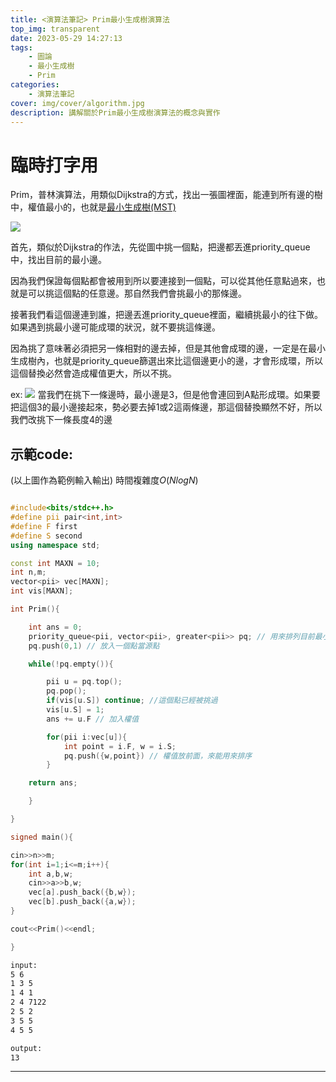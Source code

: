 ```yaml
---
title: <演算法筆記> Prim最小生成樹演算法
top_img: transparent
date: 2023-05-29 14:27:13
tags:
    - 圖論
    - 最小生成樹
    - Prim
categories:
    - 演算法筆記
cover: img/cover/algorithm.jpg
description: 講解關於Prim最小生成樹演算法的概念與實作
---
```


# 臨時打字用

Prim，普林演算法，用類似Dijkstra的方式，找出一張圖裡面，能連到所有邊的樹中，權值最小的，也就是[最小生成樹(MST)](https://zh.wikipedia.org/zh-tw/%E6%9C%80%E5%B0%8F%E7%94%9F%E6%88%90%E6%A0%91)

![](/演算法教學/algorithm-Prim/MST.PNG)

首先，類似於Dijkstra的作法，先從圖中挑一個點，把邊都丟進priority_queue中，找出目前的最小邊。

因為我們保證每個點都會被用到所以要連接到一個點，可以從其他任意點過來，也就是可以挑這個點的任意邊。那自然我們會挑最小的那條邊。

接著我們看這個邊連到誰，把邊丟進priority_queue裡面，繼續挑最小的往下做。如果遇到挑最小邊可能成環的狀況，就不要挑這條邊。

因為挑了意味著必須把另一條相對的邊去掉，但是其他會成環的邊，一定是在最小生成樹內，也就是priority_queue篩選出來比這個邊更小的邊，才會形成環，所以這個替換必然會造成權值更大，所以不挑。

ex: 
![](/演算法教學/algorithm-Prim/Prim.PNG)
當我們在挑下一條邊時，最小邊是3，但是他會連回到A點形成環。如果要把這個3的最小邊接起來，勢必要去掉1或2這兩條邊，那這個替換顯然不好，所以我們改挑下一條長度4的邊

## 示範code:
(以上圖作為範例輸入輸出)
時間複雜度$O(NlogN)$
```c++

#include<bits/stdc++.h>
#define pii pair<int,int>
#define F first
#define S second
using namespace std;

const int MAXN = 10;
int n,m;
vector<pii> vec[MAXN];
int vis[MAXN];

int Prim(){

	int ans = 0;
	priority_queue<pii, vector<pii>, greater<pii>> pq; // 用來排列目前最小邊
	pq.push(0,1) // 放入一個點當源點

	while(!pq.empty()){

		pii u = pq.top();
		pq.pop();
		if(vis[u.S]) continue; //這個點已經被挑過
		vis[u.S] = 1;
		ans += u.F // 加入權值

		for(pii i:vec[u]){
			int point = i.F, w = i.S;
			pq.push({w,point}) // 權值放前面，來能用來排序
		}

	return ans;

	}

}

signed main(){

cin>>n>>m;
for(int i=1;i<=m;i++){
	int a,b,w;
	cin>>a>>b,w;
	vec[a].push_back({b,w});
	vec[b].push_back({a,w}); 
}

cout<<Prim()<<endl;

}

```
```bash
input:
5 6
1 3 5
1 4 1
2 4 7122
2 5 2
3 5 5
4 5 5
```
```bash
output:
13
```

---
